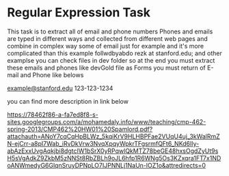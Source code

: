 # Regular Expression Task

This task is to extract all of email and phone numbers Phones and emails are typed in different ways and collected from different web pages and combine in complex way some of email just for example and it's more complicated than this example follwdbyabdo rezk at stanford.edu; and other examplse you can check files in dev folder so at the end you must extract these emails and phones like devGold file as Forms you must return of E-mail and Phone like belows

example@stanford.edu 123-123-1234

you can find more description in link below

https://78462f86-a-fa7ed8f8-s-sites.googlegroups.com/a/mohamedaly.info/www/teaching/cmp-462-spring-2013/CMP462%20HW01%20Spamlord.pdf?attachauth=ANoY7cqCqHpBLWz_5kqiKrV9HLHBPFae2VUqU4uj_3kWalRmZN-ejCrr-a8pI7Wab_iRvDkVrw3NvqXpqyWpkrTFgsrmfQFt6_NKd6Ily-abAzExxUvgAqkjbi8dgtcIW1bSrX0yRPqwlQkMTZ78beGE48hxsOgdZyUt9sH5sVgAdkZ9ZkbM5zNNSt8RbZBLh9oJL6hfp1R6WNg5Os3KZxqra1FT7x1NDoANWmedyG6GlqnSruyDPNpLO7IJPNNLj1NaUn-lOZ1o&attredirects=0
